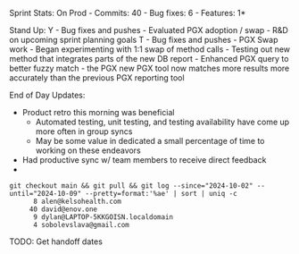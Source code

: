 Sprint Stats:
	On Prod
	- Commits: 40
	- Bug fixes: 6
	- Features: 1*

Stand Up:
Y
	- Bug fixes and pushes
	- Evaluated PGX adoption / swap
	- R&D on upcoming sprint planning goals
T
	- Bug fixes and pushes
	- PGX Swap work
		- Began experimenting with 1:1 swap of method calls
		- Testing out new method that integrates parts of the new DB report
	- Enhanced PGX query to better fuzzy match
		- the PGX new PGX tool now matches more results more accurately than the previous PGX reporting tool

End of Day Updates:
- Product retro this morning was beneficial
	- Automated testing, unit testing, and testing availability have come up more often in group syncs
	- May be some value in dedicated a small percentage of time to working on these endeavors
- Had productive sync w/ team members to receive direct feedback
- 


```shell
git checkout main && git pull && git log --since="2024-10-02" --until="2024-10-09" --pretty=format:'%ae' | sort | uniq -c
      8 alen@kelsohealth.com
     40 david@enov.one
      9 dylan@LAPTOP-5KKGOISN.localdomain
      4 sobolevslava@gmail.com
```


TODO: Get handoff dates